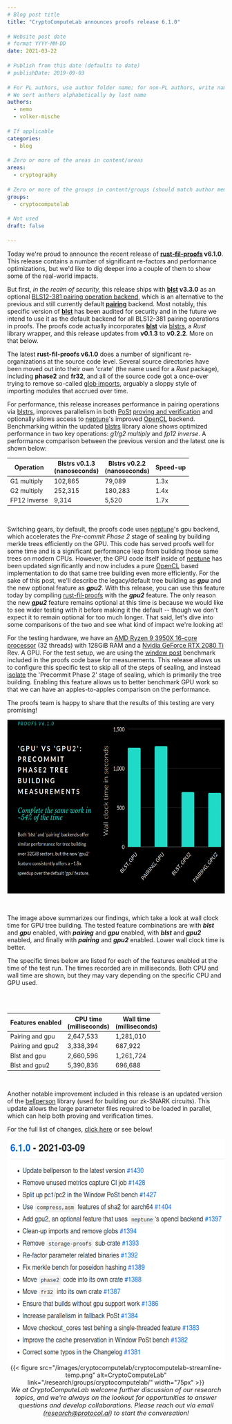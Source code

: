 ```yaml
---
# Blog post title
title: "CryptoComputeLab announces proofs release 6.1.0"

# Website post date
# format YYYY-MM-DD
date: 2021-03-22

# Publish from this date (defaults to date)
# publishDate: 2019-09-03

# For PL authors, use author folder name; for non-PL authors, write name as in paper within ""
# We sort authors alphabetically by last name
authors:
  - nemo
  - volker-mische

# If applicable
categories:
  - blog

# Zero or more of the areas in content/areas
areas:
  - cryptography

# Zero or more of the groups in content/groups (should match author membership)
groups:
  - cryptocomputelab

# Not used
draft: false

---
```


Today we're proud to announce the recent release of
**[rust-fil-proofs](https://github.com/filecoin-project/rust-fil-proofs)
v6.1.0**. This release contains a number of significant re-factors and
performance optimizations, but we'd like to dig deeper into a couple of
them to show some of the real-world impacts.

But first, *in the realm of security,* this release ships with
**[blst](https://github.com/supranational/blst) v3.3.0** as an
optional [BLS12-381 pairing operation
backend](https://medium.com/supranational/introducing-blst-2b6a988d68ee),
which is an alternative to the previous and still currently default
[**pairing**](https://github.com/filecoin-project/paired)
backend. Most notably, this specific version of
[**blst**](https://github.com/supranational/blst) has been
audited for security and in the future we intend to use it as the
default backend for all BLS12-381 pairing operations in proofs. The
proofs code actually incorporates
[**blst**](https://github.com/supranational/blst) via
[blstrs](https://github.com/filecoin-project/blstrs/), a *Rust*
library wrapper, and this release updates from **v0.1.3** to **v0.2.2**.
More on that below.

The latest **rust-fil-proofs v6.1.0** does a
number of significant re-organizations at the source code level. Several source directories have
been moved out into their own 'crate' (the name used for a *Rust*
package), including **phase2** and **fr32**, and all of the source code
got a once-over trying to remove so-called [glob
imports](https://drs.is/post/against-globs/), arguably a sloppy
style of importing modules that accrued over time.

For performance, this release increases performance in pairing
operations via
[blstrs](https://github.com/filecoin-project/blstrs/), improves
parallelism in both
[PoSt](https://en.wikipedia.org/wiki/Proof_of_space#Proof_of_space-time)
[proving and
verification](https://github.com/filecoin-project/rust-fil-proofs/pull/1384)
and optionally allows access to
[neptune](https://github.com/filecoin-project/neptune)'s improved
[OpenCL](https://en.wikipedia.org/wiki/OpenCL) backend.
Benchmarking within the updated
[blstrs](https://github.com/filecoin-project/blstrs/) library
alone shows optimized performance in two key operations: *g1/g2 multiply*
and *fp12* *inverse*. A performance comparison between
the previous version and the latest one is shown below:

<table class="table-fixed">
<thead>
<tr class="header">
<th class="w-1/2"><strong>Operation</strong></th>
<th class="w-1/4"><strong>Blstrs v0.1.3 <br>(nanoseconds)</strong></th>
<th class="w-1/4"><strong>Blstrs v0.2.2 <br>(nanoseconds)</strong></th>
<th class="w-1/4"><strong>Speed-up</strong></th>
</tr>
</thead>
<tbody>
<tr class="bg-gray-100">
<td>G1 multiply</td>
<td>102,865</td>
<td>79,089</td>
<td>1.3x</td>
</tr>
<tr class="bg-white">
<td>G2 multiply</td>
<td>252,315</td>
<td>180,283</td>
<td>1.4x</td>
</tr>
<tr class="bg-gray-100">
<td>FP12 Inverse</td>
<td>9,314</td>
<td>5,520</td>
<td>1.7x</td>
</tr>
</tbody>
</table>
<p>&nbsp;</p>

Switching gears, by default, the proofs code uses
[neptune](https://github.com/filecoin-project/neptune)'s gpu
backend, which accelerates the *Pre-commit Phase 2* stage of sealing by
building merkle trees efficiently on the GPU. This code has served
proofs well for some time and is a significant performance leap from building those same trees
on modern CPUs. However, the GPU code itself inside of
[neptune](https://github.com/filecoin-project/neptune) has been
updated significantly and now includes a pure
[OpenCL](https://en.wikipedia.org/wiki/OpenCL) based
implementation to do that same tree building even more efficiently. For
the sake of this post, we'll describe the legacy/default tree
building as ***gpu*** and the new optional feature as ***gpu2***. With
this release, you can use this feature today by compiling
[rust-fil-proofs](https://github.com/filecoin-project/rust-fil-proofs)
with the ***gpu2*** feature. The only reason the new ***gpu2*** feature
remains optional at this time is because we would like to see wider
testing with it before making it the default -- though we don't expect
it to remain optional for too much longer. That said, let's dive into some
comparisons of the two and see what kind of impact we're looking at!

For the testing hardware, we have an [AMD Ryzen 9 3950X 16-core
processor](https://www.cpubenchmark.net/cpu.php?cpu=AMD+Ryzen+9+3950X&id=3598)
(32 threads) with 128GiB RAM and a [Nvidia GeForce RTX 2080
Ti](https://www.nvidia.com/en-us/geforce/graphics-cards/rtx-2080-ti/)
Rev. A GPU. For the test setup, we are using the [window
post](https://github.com/filecoin-project/rust-fil-proofs/#window-post-bench-usages)
benchmark included in the proofs code base for measurements. This
release allows us to configure this specific test to skip all of the
steps of sealing, and instead
[isolate](https://github.com/filecoin-project/rust-fil-proofs/pull/1427)
the 'Precommit Phase 2' stage of sealing, which is primarily the tree
building. Enabling this feature allows us to better benchmark GPU work
so that we can have an apples-to-apples comparison on the performance.

The proofs team is happy to share that the results of this testing are
very promising!

<img src="image1.png" style="width:6.5in;height:4.19444in" />
<p>&nbsp;</p> 

The image above summarizes our findings, which take a look at wall
clock time for GPU tree building. The tested feature combinations are
with ***blst*** and ***gpu*** enabled, with ***pairing*** and ***gpu***
enabled, with ***blst*** and ***gpu2*** enabled, and finally with
***pairing*** and ***gpu2*** enabled. Lower wall clock time is better.

The specific times below are listed for each of the features enabled at
the time of the test run. The times recorded are in milliseconds. Both
CPU and wall time are shown, but they may vary depending on the specific
CPU and GPU used.

<table class="table-fixed">
<thead>
<tr class="header">
<th class="w-1/2"><strong>Features enabled</strong></th>
<th class="w-1/4"><strong>CPU time <br>(milliseconds)</strong></th></br>
<th class="w-1/4"><strong>Wall time <br>(milliseconds)</strong></th> </br>
</tr>
</thead>
<tbody>
<tr class="bg-gray-100">
<td>Pairing and gpu</td>
<td>2,647,533</td>
<td>1,281,010</td>
</tr>
<tr class="bg-white">
<td>Pairing and gpu2</td>
<td>3,338,394</td>
<td>687,922</td>
</tr>
<tr class="bg-gray-100">
<td>Blst and gpu</td>
<td>2,660,596</td>
<td>1,261,724</td>
</tr>
<tr class="bg-white">
<td>Blst and gpu2</td>
<td>5,390,836</td>
<td>696,688</td>
</tr>
</tbody>
</table> 
<p>&nbsp;</p> 

Another notable improvement included in this release is an updated
version of the
[bellperson](https://github.com/filecoin-project/bellperson)
library (used for building our zk-SNARK circuits). This update allows
the large parameter files required to be loaded in parallel, which can
help both proving and verification times.

For the full list of changes, [click
here](https://github.com/filecoin-project/rust-fil-proofs/blob/master/CHANGELOG.md#610---2021-03-09)
or see below!

<img src="image2.png" style="width:5.98958in;height:5.39583in" />

<center>{{< figure src="/images/cryptocomputelab/cryptocomputelab-streamline-temp.png" alt=CryptoComputeLab" link="/research/groups/cryptocomputelab/" width="75px" >}}</center>

<center style=font-size:11pt><i> We at CryptoComputeLab welcome further discussion of our research topics,  and we're always on the lookout for  opportunities to answer questions and develop collaborations. Please reach out via email (<a href="mailto:research@protocol.ai">research@protocol.ai</a>) to start the conversation! </i></center>